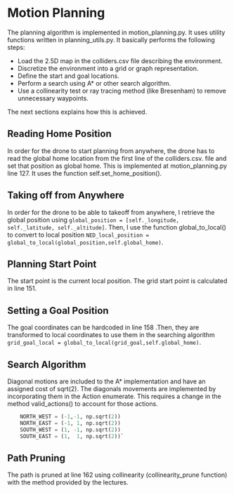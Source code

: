 # Motion Planning

The planning algorithm is implemented in motion_planning.py. It uses utility functions written in planning_utils.py. It basically performs the following steps: 

- Load the 2.5D map in the colliders.csv file describing the environment.
- Discretize the environment into a grid or graph representation.
- Define the start and goal locations.
- Perform a search using A* or other search algorithm.
- Use a collinearity test or ray tracing method (like Bresenham) to remove unnecessary waypoints.

The next sections explains how this is achieved.

## Reading Home Position
In order for the drone to start planning from anywhere, the drone has to read the global home location from the first line of the colliders.csv. file and set that position as global home. This is implemented at motion_planning.py line 127. It uses the function self.set_home_position().

## Taking off from Anywhere
In order for the drone to be able to takeoff from anywhere, I retrieve the global position using `global_position = [self._longitude, self._latitude, self._altitude]`. Then, I use the function global_to_local() to convert to local position `NED_local_position = global_to_local(global_position,self.global_home)`.

## Planning Start Point
The start point is the current local position. The grid start point is calculated in line 151.

## Setting a Goal Position
The goal coordinates can be hardcoded in line 158 .Then, they are transformed to local coordinates to use them in the searching algorithm 
`grid_goal_local = global_to_local(grid_goal,self.global_home)`.

## Search Algorithm
Diagonal motions are included to the A* implementation and have an assigned cost of sqrt(2). The diagonals movements are implemented by incorporating them in the Action enumerate. This requires a change in the method valid_actions() to account for those actions.
```python
    NORTH_WEST = (-1,-1, np.sqrt(2))
    NORTH_EAST = (-1, 1, np.sqrt(2))
    SOUTH_WEST = (1, -1, np.sqrt(2))
    SOUTH_EAST = (1,  1, np.sqrt(2))`
```    
## Path Pruning
The path is pruned at line 162 using collinearity (collinearity_prune function) with the method provided by the lectures.
